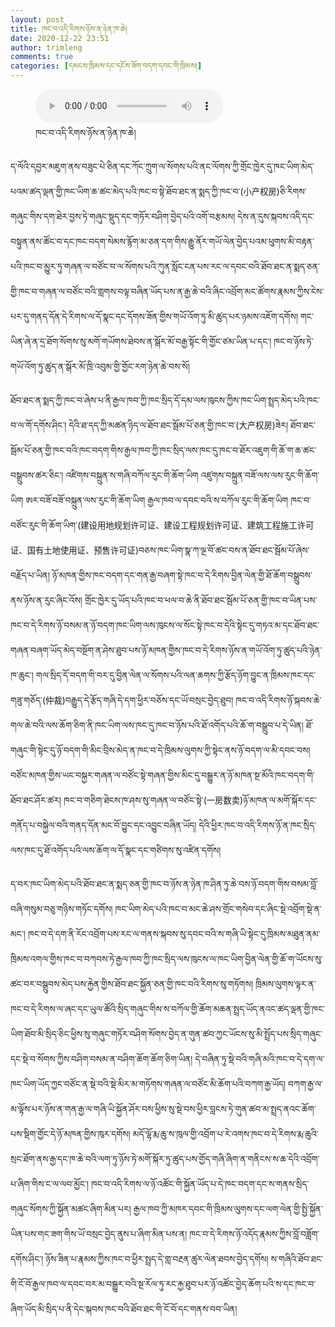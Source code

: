 ```yaml
---
layout: post
title: ཁང་བ་འདི་རིགས་ཉོས་ན་ཉེན་ཁ་ཆེ།
date: 2020-12-22 23:51
author: trimleng
comments: true
categories: [དམངས་ཁྲིམས་དང་དངོས་ཟོག་བདག་དབང་གི་ཁྲིམས།]
---
```

<!-- wp:audio -->
<figure class="wp-block-audio"><audio controls src="https://media-trimleng.s3.amazonaws.com/house-selling.mp4"></audio><figcaption>ཁང་བ་འདི་རིགས་ཉོས་ན་ཉེན་ཁ་ཆེ།</figcaption></figure>
<!-- /wp:audio -->

<div class="para">
<p><span style="font-weight: 400;">ད་ལོའི་དབྱར་མཇུག་ནས་བཟུང་པེ་ཅིན་དང་ཀོང་ཀྲུག་ལ་སོགས་པའི་ནང་ལོགས་ཀྱི་གྲོང་ཁྱེར་དུ་ཁང་ཡིག་མེད་པའམ་ཚད་ལྡན་གྱི་ཁང་ཡིག་ཆ་ཚང་མེད་པའི་ཁང་བ་སྟེ་ཐོབ་ཐང་ན་སྨད་ཀྱི་ཁང་བ་(</span><span style="font-weight: 400; font-size: 10pt;">小产权房</span><span style="font-weight: 400;">)ཅི་རིགས་གཞུང་གིས་དག་ཐེར་བྱས་ཏེ་གཞུང་སྡུད་དང་གཏོར་བཤིག་བྱེད་པའི་འགོ་བརྩམས། དེས་ན་དུས་སྐབས་འདི་དང་བསྟུན་ནས་ཚོང་བ་དང་ཁང་བདག་སེམས་རྙོག་མ་ཅན་དག་གིས་རྒྱུ་ནོར་གཡོ་ལེན་བྱེད་པའམ་ཕུགས་མི་བརྟན་པའི་ཁང་བ་མྱུར་ཏུ་གཞན་ལ་བཙོང་བ་ལ་སོགས་པའི་ཀུན་སློང་ངན་པས་རང་ལ་དབང་བའི་ཐོབ་ཐང་ན་སྨད་ཅན་གྱི་ཁང་བ་གཞན་ལ་བཙོང་བའི་གླགས་བལྟ་བཞིན་ཡོད་པས་ན་རྒྱ་ཆེ་བའི་ཞིང་འབྲོག་མང་ཚོགས་རྣམས་ཀྱིས་ངེས་པར་དུ་གནད་དོན་དེ་རིགས་ལ་དོ་སྣང་དང་དོགས་ཟོན་གྱིས་གཡོ་འོག་ཏུ་མི་ཚུད་པར་ཉམས་འཇོག་དགོས། གང་ཡིན་ཞེ་ན་དྲ་ཐོག་སོགས་སུ་མགོ་གཡོགས་ཐེབས་ན་སྒོར་མོ་བརྒྱ་སྟོང་གི་གྱོང་ཙམ་ཡིན་པ་དང་། ཁང་བ་ཉོས་ཏེ་གཡོ་འོག་ཏུ་ཚུད་ན་སྒོར་མོ་ཁྲི་འབུམ་གྱི་གྱོང་རག་ཉེན་ཆེ་བས་སོ།&nbsp;</span></p>
</div>
<p><!--more--></p>
<p>ཐོབ་ཐང་ན་སྨད་ཀྱི་ཁང་བ་ཞེས་པ་ནི་རྒྱལ་ཁབ་ཀྱི་ཁང་སྲིད་དོ་དམ་ལས་ཁུངས་ཀྱིས་ཁང་ཡིག་སྤྲད་མེད་པའི་ཁང་བ་ལ་གོ་དགོས་ཤིང་། དེའི་ཐ་དད་ཀྱི་མཚན་ཉིད་ལ་ཐོབ་ཐང་སྦོམ་པོ་ཅན་གྱི་ཁང་བ་(<span style="font-weight: 400; font-size: 10pt;">大产权房</span>)ཟེར། ཐོབ་ཐང་སྦོམ་པོ་ཅན་གྱི་ཁང་བའི་ཁང་བདག་གིས་རྒྱལ་ཁབ་ཀྱི་ཁང་སྲིད་ལས་ཁང་དུ་ཁང་བ་ཐོར་འཇུག་གི་ཆོ་ག་ཆ་ཚང་བསྒྲུབས་ཚར་ཅིང་། འཛིགས་བསྐྲུན་ས་གཞི་བཀོལ་རུང་གི་ཆོག་ཡིག འཛུགས་བསྐྲུན་བཟོ་ལས་ལས་རུང་གི་ཆོག་ཡིག ཨར་བཟོ་བཟོ་བསྐྲུན་ལས་རུང་གི་ཆོག་ཡིག རྒྱལ་ཁབ་ལ་དབང་བའི་ས་བཀོལ་རུང་གི་ཆོག་ཡིག ཁང་བ་བཙོང་རུང་གི་ཆོག་ཡིག་(<span style="font-weight: 400; font-size: 10pt;">建设用地规划许可证、建设工程规划许可证、建筑工程施工许可证、国有土地使用证、预售许可证</span>)བཅས་ཁང་ཡིག་སྣ་ཀ་ལྔ་བོ་ཚང་བས་ན་ཐོབ་ཐང་སྦོམ་པོ་ཞེས་བརྗོད་པ་ཡིན། ཉོ་མཁན་གྱིས་ཁང་བདག་དང་གན་རྒྱ་བཞག་སྟེ་ཁང་བ་དེ་རིགས་བྱིན་ལེན་གྱི་ཐོ་ཆོག་བསྒྲུབས་ནས་ཉོས་ན་རུང་ཞིང་འོས། གྲོང་ཁྱེར་དུ་ཡོད་པའི་ཁང་བ་ཕལ་བ་ཆེ་ནི་ཐོབ་ཐང་སྦོམ་པོ་ཅན་གྱི་ཁང་བ་ཡིན་པས་ཁང་བ་དེ་རིགས་ཉོ་བསམ་ན་ཉོ་བདག་ཁང་ཡིག་ལས་ཁུངས་ལ་སོང་སྟེ་ཁང་བ་དེའི་སྟེང་དུ་གཏའ་མ་དང་ཐོབ་ཐང་གཞན་བཞག་ཡོད་མེད་བསྔོག་ན་ཤེས་ཐུབ་པས་ཉོ་མཁན་གྱིས་ཁང་བ་དེ་རིགས་ཉོས་ན་གཡོ་འོག་ཏུ་ཚུད་པའི་ཉེན་ཁ་ཆུང་། གལ་སྲིད་དོ་བདག་གི་བར་དུ་བྱིན་ལེན་ལ་སོགས་པའི་ལན་ཆགས་ཀྱི་རྩོད་ཉོག་བྱུང་ན་ཁྲིམས་ཁང་དང་གཟུ་གཅོད་(<span style="font-weight: 400; font-size: 10pt;">仲裁</span>)བརྒྱུད་དེ་རྩོད་གཞི་དེ་དག་ཕྱིར་བཅོས་དང་ཡོ་བསྲང་བྱེད་ཐུབ། ཁང་བ་འདི་རིགས་ཉོ་སྐབས་ཆེ་གལ་ཆེ་བའི་ལས་ཆོག་ཅིག་ནི་ཁང་ཡིག་ལས་ཁང་དུ་ཁང་བ་ཉོས་པའི་ཐོ་འགོད་པའི་ཆོ་ག་བསྒྲུབ་པ་དེ་ཡིན། ཐོ་གཞུང་གི་སྟེང་དུ་ཉོ་བདག་གི་མིང་བྲིས་མེད་ན་ཁང་བ་དེ་ཁྲིམས་ལུགས་ཀྱི་སྟེང་ནས་ཉོ་བདག་ལ་མི་དབང་བས། བཙོང་མཁན་གྱིས་ཡང་བསྐྱར་གཞན་ལ་བཙོང་སྟེ་གཞན་གྱིས་མིང་དུ་བསྒྱུར་ན་ཉོ་མཁན་སྔ་མོའི་ཁང་བདག་གི་ཐོབ་ཐང་ཤོར་ཚར། ཁང་བ་གཅིག་ཐེངས་ཁ་ཤས་སུ་གཞན་ལ་བཙོང་སྟེ་(<span style="font-weight: 400; font-size: 10pt;">一房数卖</span>)ཉོ་མཁན་ལ་མགོ་སྐོར་དང་གནོད་པ་བསྐྱེལ་བའི་གནད་དོན་མང་བོ་བྱུང་དང་འབྱུང་བཞིན་ཡོད། དེའི་ཕྱིར་ཁང་བ་འདི་རིགས་ཉོ་ན་ཁང་སྲིད་ལས་ཁང་དུ་ཐོ་འགོད་པའི་ལས་ཆོག་ལ་དོ་སྣང་དང་གཙིགས་སུ་འཛིན་དགོས།</p>
<div class="para">
<p><span style="font-weight: 400;">ད་བར་ཁང་ཡིག་མེད་པའི་ཐོབ་ཐང་ན་སྨད་ཅན་གྱི་ཁང་བ་ཉོས་ན་ཉེན་ཁ་ཤིན་ཏུ་ཆེ་བས་ཉོ་བདག་གིས་བསམ་བློ་བཞི་གསུམ་བཅུ་གཉིས་གཏོང་དགོས། ཁང་ཡིག་མེད་པའི་ཁང་བ་མང་ཆེ་ཤས་གྲོང་གསེབ་དང་ཞིང་སྡེ་འབྲོག་སྡེ་ན་མང་། ཁང་བ་དེ་དག་ནི་རོང་འབྲོག་པས་རང་ལ་གནས་སྐབས་སུ་དབང་བའི་ས་གཞི་ཡི་སྟེང་དུ་ཁྲིམས་མཐུན་ནམ་ཁྲིམས་འགལ་གྱིས་ཁང་བ་བཀབས་ཏེ་རྒྱལ་ཁབ་ཀྱི་ཁང་སྲིད་ལས་ཁུངས་ལ་ཁང་ཡིག་བྱིན་ལེན་གྱི་ཆོ་ག་ཡོངས་སུ་ཚང་བར་བསྒྲུབས་མེད་པས་རྐྱེན་གྱིས་ཐོབ་ཐང་སྐྱོན་ཅན་གྱི་ཁང་བའི་རིགས་སུ་གཏོགས། ཁྲིམས་ལུགས་ལྟར་ན་ཁང་བ་དེ་རིགས་ལ་ཞང་དང་ཡུལ་ཚོའི་སྲིད་གཞུང་གིས་ས་བཀོལ་གྱི་ཆོག་མཆན་སྤྲད་ཡོད་ནའང་ཚད་ལྡན་གྱི་ཁང་ཡིག་ཐོབ་མི་སྲིད་ཅིང་ཕྱིས་སུ་གཞུང་གཏོར་བཤིག་སོགས་བྱེད་ན་གུན་ཚབ་ཀྱང་ཡོངས་སུ་མི་སྤྲོད་པས་སྲིད་གཞུང་དང་སྡེ་བ་སོགས་ཀྱིས་བཤིག་བསམ་ན་བཤིག་ཆོག་ཆོག་ཅིག་ཡིན། དེ་བཞིན་ཏུ་སྡེ་བའི་གཞི་མའི་ཁང་བ་དེ་དག་ལ་ཁང་ཡིག་ཡོད་ཀྱང་བཙོང་ན་སྡེ་བའི་སྡེ་མིར་མ་གཏོགས་གཞན་ལ་བཙོང་མི་ཆོག་པའི་བཀག་རྒྱ་ཡོད། བཀག་རྒྱ་ལ་མ་ལྟོས་པར་ཉོས་ན་གན་རྒྱ་ལ་གཞི་ཡི་སྐྱོན་ཤོར་བས་ཕྱིས་སུ་སྡེ་བས་ཕྱིར་བླངས་ཏེ་གུན་ཚབ་མ་སྤྲད་ནའང་ཆོག་པས་སྡིག་གྱོང་དེ་ཉོ་མཁན་གྱིས་ཁུར་དགོས། མདོ་ལྷོ་རྨ་ཆུ་ས་ཁུལ་གྱི་འབྲོག་པ་རེ་འགས་ཁང་བ་དེ་རིགས་རྨ་ཆུའི་སྲང་ཐོག་ནས་རྒྱ་དང་ཁ་ཆེ་བའི་ལག་ཏུ་ཉོས་ཏེ་མགོ་སྐོར་ཏུ་ཚུད་པས་གྱོད་གཞི་ཞིག་ན་གནིངས་ས་ཆ་དེའི་འབྲོག་པ་ཞིག་གིས་ང་ལ་ལབ་མྱོང་། ཁང་བ་འདི་རིགས་ལ་ཉོ་འཚོང་གི་སྐྱོན་ཡོད་པ་དེ་ཁང་བདག་དང་ས་གནས་སྲིད་གཞུང་སོགས་ཀྱི་སྐྱོན་མཚང་ཞིག་མིན་པར། རྒྱལ་ཁབ་ཀྱི་མཁར་དབང་གི་ཁྲིམས་ལུགས་དང་ལག་ལེན་གྱི་སྤྱི་སྐྱོན་ཡིན་པས་གང་ཟག་གིས་ཡོ་བསྲང་བྱེད་ནུས་པ་ཞིག་མིན་པས་ན། ཁང་བ་དེ་རིགས་ཉོ་འདོད་རྣམས་ཀྱིས་བློ་བཟློག་དགོས་ཤིང་། ཉོས་ཟིན་པ་རྣམས་ཀྱིས་ཁང་བ་ཕྱིར་སྤྲད་དེ་གླ་བརྔན་ཚུར་ལེན་ཐབས་བྱེད་དགོས། ས་གཞིའི་ཐོབ་ཐང་གི་ངོ་བོ་རྒྱལ་ཁབ་ལ་དབང་བར་མ་བསྒྱུར་བའི་སྔ་རོལ་ཏུ་རང་རྐྱ་ཐུབ་པར་ཉོ་འཚོང་བྱེད་ཆོག་པའི་ས་དང་ཁང་བ་ཞིག་ཡོད་མི་སྲིད་པ་ནི་དེང་སྐབས་ཁང་བའི་ཐོབ་ཐང་གི་ངོ་བོ་དང་གནས་བབ་ཡིན།</span></p>
</div>
